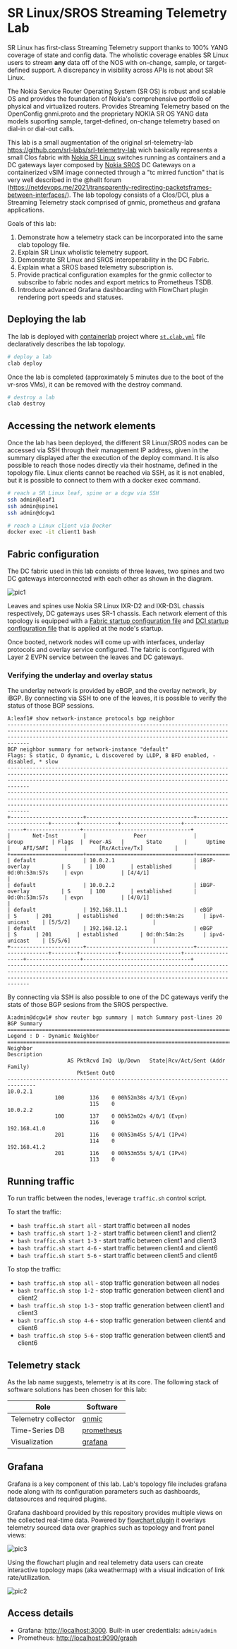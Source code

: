 # SR Linux/SROS Streaming Telemetry Lab

SR Linux has first-class Streaming Telemetry support thanks to 100% YANG coverage of state and config data. The wholistic coverage enables SR Linux users to stream **any** data off of the NOS with on-change, sample, or target-defined support. A discrepancy in visibility across APIs is not about SR Linux.

The Nokia Service Router Operating System (SR OS) is robust and scalable OS and provides the foundation of Nokia's comprehensive portfolio of physical and virtualized routers. Provides Streaming Telemetry based on the OpenConfig gnmi.proto and the proprietary NOKIA SR OS YANG data models suporting sample, target-defined, on-change telemetry based on dial-in or dial-out calls.

This lab is a small augmentation of the original srl-telemetry-lab <https://github.com/srl-labs/srl-telemetry-lab> wich basically represents a small Clos fabric with [Nokia SR Linux](https://learn.srlinux.dev/) switches running as containers and a DC gateways layer composed by [Nokia SROS](https://www.nokia.com/networks/technologies/service-router-operating-system/) DC Gateways on a containerized vSIM image connected through a "tc mirred function" that is very well described in the @hellt forum (https://netdevops.me/2021/transparently-redirecting-packetsframes-between-interfaces/). The lab topology consists of a Clos/DCI, plus a Streaming Telemetry stack comprised of gnmic, prometheus and grafana applications.

Goals of this lab:

1. Demonstrate how a telemetry stack can be incorporated into the same clab topology file.
2. Explain SR Linux wholistic telemetry support.
3. Demonstrate SR Linux and SROS interoperability in the DC Fabric.
4. Explain what a SROS based telemetry subscription is.
5. Provide practical configuration examples for the gnmic collector to subscribe to fabric nodes and export metrics to Prometheus TSDB.
6. Introduce advanced Grafana dashboarding with FlowChart plugin rendering port speeds and statuses.

## Deploying the lab

The lab is deployed with [containerlab](https://containerlab.dev) project where [`st.clab.yml`](st.clab.yml) file declaratively describes the lab topology.

```bash
# deploy a lab
clab deploy
```

Once the lab is completed (approximately 5 minutes due to the boot of the vr-sros VMs), it can be removed with the destroy command.

```bash
# destroy a lab
clab destroy
```

## Accessing the network elements

Once the lab has been deployed, the different SR Linux/SROS nodes can be accessed via SSH through their management IP address, given in the summary displayed after the execution of the deploy command. It is also possible to reach those nodes directly via their hostname, defined in the topology file. Linux clients cannot be reached via SSH, as it is not enabled, but it is possible to connect to them with a docker exec command.

```bash
# reach a SR Linux leaf, spine or a dcgw via SSH
ssh admin@leaf1
ssh admin@spine1
ssh admin@dcgw1

# reach a Linux client via Docker
docker exec -it client1 bash
```

## Fabric configuration

The DC fabric used in this lab consists of three leaves, two spines and two DC gateways interconnected with each other as shown in the diagram.

![pic1](https://user-images.githubusercontent.com/86619221/205601635-609eb772-833b-4ac9-b2ab-dc3ed661c4a1.JPG)

Leaves and spines use Nokia SR Linux IXR-D2 and IXR-D3L chassis respectively, DC gateways uses SR-1 chassis. Each network element of this topology is equipped with a [Fabric startup configuration file](configs/fabric) and [DCI startup configuration file](configs/dci) that is applied at the node's startup.

Once booted, network nodes will come up with interfaces, underlay protocols and overlay service configured. The fabric is configured with Layer 2 EVPN service between the leaves and DC gateways.

### Verifying the underlay and overlay status

The underlay network is provided by eBGP, and the overlay network, by iBGP. By connecting via SSH to one of the leaves, it is possible to verify the status of those BGP sessions.

```
A:leaf1# show network-instance protocols bgp neighbor  
-------------------------------------------------------------------------------------------------------------------------------------------------------------------------------------------------------------------------
BGP neighbor summary for network-instance "default"
Flags: S static, D dynamic, L discovered by LLDP, B BFD enabled, - disabled, * slow
-------------------------------------------------------------------------------------------------------------------------------------------------------------------------------------------------------------------------
-------------------------------------------------------------------------------------------------------------------------------------------------------------------------------------------------------------------------
+-----------------------+----------------------------------+-----------------------+--------+------------+-------------------+-------------------+-----------------+----------------------------------+
|       Net-Inst        |               Peer               |         Group         | Flags  |  Peer-AS   |       State       |      Uptime       |    AFI/SAFI     |          [Rx/Active/Tx]          |
+=======================+==================================+=======================+========+============+===================+===================+=================+==================================+
| default               | 10.0.2.1                         | iBGP-overlay          | S      | 100        | established       | 0d:0h:53m:57s     | evpn            | [4/4/1]                          |
| default               | 10.0.2.2                         | iBGP-overlay          | S      | 100        | established       | 0d:0h:53m:57s     | evpn            | [4/0/1]                          |
| default               | 192.168.11.1                     | eBGP                  | S      | 201        | established       | 0d:0h:54m:2s      | ipv4-unicast    | [5/5/2]                          |
| default               | 192.168.12.1                     | eBGP                  | S      | 201        | established       | 0d:0h:54m:2s      | ipv4-unicast    | [5/5/6]                          |
+-----------------------+----------------------------------+-----------------------+--------+------------+-------------------+-------------------+-----------------+----------------------------------+
-------------------------------------------------------------------------------------------------------------------------------------------------------------------------------------------------------------------------
```

By connecting via SSH is also possible to one of the DC gateways verify the stats of those BGP sesions from the SROS perspective.

```
A:admin@dcgw1# show router bgp summary | match Summary post-lines 20
BGP Summary
===============================================================================
Legend : D - Dynamic Neighbor
===============================================================================
Neighbor
Description
                   AS PktRcvd InQ  Up/Down   State|Rcv/Act/Sent (Addr Family)
                      PktSent OutQ
-------------------------------------------------------------------------------
10.0.2.1
               100        136    0 00h52m38s 4/3/1 (Evpn)
                          115    0           
10.0.2.2
               100        137    0 00h53m02s 4/0/1 (Evpn)
                          116    0           
192.168.41.0
               201        116    0 00h53m45s 5/4/1 (IPv4)
                          114    0           
192.168.41.2
               201        116    0 00h53m55s 5/4/1 (IPv4)
                          113    0           
```

## Running traffic

To run traffic between the nodes, leverage `traffic.sh` control script.

To start the traffic:

* `bash traffic.sh start all` - start traffic between all nodes
* `bash traffic.sh start 1-2` - start traffic between client1 and client2
* `bash traffic.sh start 1-3` - start traffic between client1 and client3
* `bash traffic.sh start 4-6` - start traffic between client4 and client6
* `bash traffic.sh start 5-6` - start traffic between client5 and client6

To stop the traffic:

* `bash traffic.sh stop all` - stop traffic generation between all nodes
* `bash traffic.sh stop 1-2` - stop traffic generation between client1 and client2
* `bash traffic.sh stop 1-3` - stop traffic generation between client1 and client3
* `bash traffic.sh stop 4-6` - stop traffic generation between client4 and client6
* `bash traffic.sh stop 5-6` - stop traffic generation between client5 and client6

## Telemetry stack

As the lab name suggests, telemetry is at its core. The following stack of software solutions has been chosen for this lab:

| Role                | Software                              |
| ------------------- | ------------------------------------- |
| Telemetry collector | [gnmic](https://gnmic.openconfig.net) |
| Time-Series DB      | [prometheus](https://prometheus.io)   |
| Visualization       | [grafana](https://grafana.com)        |

## Grafana

Grafana is a key component of this lab. Lab's topology file includes grafana node along with its configuration parameters such as dashboards, datasources and required plugins.

Grafana dashboard provided by this repository provides multiple views on the collected real-time data. Powered by [flowchart plugin](https://grafana.com/grafana/plugins/agenty-flowcharting-panel/) it overlays telemetry sourced data over graphics such as topology and front panel views:

![pic3](https://user-images.githubusercontent.com/86619221/205601697-bd5b68f0-e2c6-49d3-a1f3-1cb5b67b34d9.JPG)

Using the flowchart plugin and real telemetry data users can create interactive topology maps (aka weathermap) with a visual indication of link rate/utilization.

![pic2](https://user-images.githubusercontent.com/86619221/205601728-f3b254d1-2b03-4e75-b0e4-eb89cf54789a.JPG)

## Access details

* Grafana: <http://localhost:3000>. Built-in user credentials: `admin/admin`
* Prometheus: <http://localhost:9090/graph>
